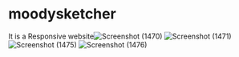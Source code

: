 # moodysketcher
It is a Responsive website![Screenshot (1470)](https://user-images.githubusercontent.com/66699500/123010690-bb165180-d3dc-11eb-810b-ef8615b2af14.png)
![Screenshot (1471)](https://user-images.githubusercontent.com/66699500/123010710-c5d0e680-d3dc-11eb-80f0-b0c3d643c4af.png)
![Screenshot (1475)](https://user-images.githubusercontent.com/66699500/123010718-ca959a80-d3dc-11eb-8208-455ff66ad659.png)
![Screenshot (1476)](https://user-images.githubusercontent.com/66699500/123010723-cbc6c780-d3dc-11eb-8426-afe4022139dd.png)

